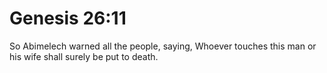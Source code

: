# Genesis 26:11

So Abimelech warned all the people, saying, Whoever touches this man or his wife shall surely be put to death.
